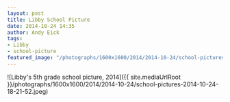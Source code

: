 ```yaml
---
layout: post
title: Libby School Picture
date: 2014-10-24 14:35
author: Andy Eick
tags: 
- Libby
- school-picture
featured_image: "/photographs/1600x1600/2014/2014-10-24/school-pictures-2014-10-24-18-21-52.jpeg"
---
```

![Libby's 5th grade school picture, 2014]({{ site.mediaUrlRoot }}/photographs/1600x1600/2014/2014-10-24/school-pictures-2014-10-24-18-21-52.jpeg)
